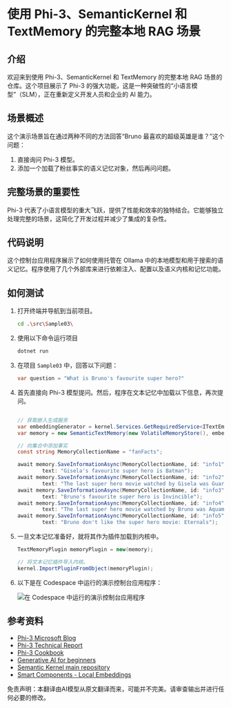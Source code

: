 # 使用 Phi-3、SemanticKernel 和 TextMemory 的完整本地 RAG 场景

## 介绍

欢迎来到使用 Phi-3、SemanticKernel 和 TextMemory 的完整本地 RAG 场景的仓库。这个项目展示了 Phi-3 的强大功能，这是一种突破性的“小语言模型”（SLM），正在重新定义开发人员和企业的 AI 能力。

## 场景概述

这个演示场景旨在通过两种不同的方法回答“Bruno 最喜欢的超级英雄是谁？”这个问题：

1. 直接询问 Phi-3 模型。
2. 添加一个加载了粉丝事实的语义记忆对象，然后再问问题。

## 完整场景的重要性

Phi-3 代表了小语言模型的重大飞跃，提供了性能和效率的独特结合。它能够独立处理完整的场景，这简化了开发过程并减少了集成的复杂性。

## 代码说明

这个控制台应用程序展示了如何使用托管在 Ollama 中的本地模型和用于搜索的语义记忆。程序使用了几个外部库来进行依赖注入、配置以及语义内核和记忆功能。

## 如何测试

1. 打开终端并导航到当前项目。

    ```bash
    cd .\src\Sample03\
    ```

1. 使用以下命令运行项目

    ```bash
    dotnet run
    ```

1. 在项目 `Sample03` 中，回答以下问题：

    ```csharp
    var question = "What is Bruno's favourite super hero?"
    ```

1. 首先直接向 Phi-3 模型提问。然后，程序在文本记忆中加载以下信息，再次提问。

    ```csharp

    // 获取嵌入生成服务
    var embeddingGenerator = kernel.Services.GetRequiredService<ITextEmbeddingGenerationService>();
    var memory = new SemanticTextMemory(new VolatileMemoryStore(), embeddingGenerator);    

    // 向集合中添加事实
    const string MemoryCollectionName = "fanFacts";
    
    await memory.SaveInformationAsync(MemoryCollectionName, id: "info1", 
            text: "Gisela's favourite super hero is Batman");
    await memory.SaveInformationAsync(MemoryCollectionName, id: "info2", 
            text: "The last super hero movie watched by Gisela was Guardians of the Galaxy Vol 3");
    await memory.SaveInformationAsync(MemoryCollectionName, id: "info3", 
            text: "Bruno's favourite super hero is Invincible");
    await memory.SaveInformationAsync(MemoryCollectionName, id: "info4", 
            text: "The last super hero movie watched by Bruno was Aquaman II");
    await memory.SaveInformationAsync(MemoryCollectionName, id: "info5", 
            text: "Bruno don't like the super hero movie: Eternals");    
    ```

1. 一旦文本记忆准备好，就将其作为插件加载到内核中。

    ```csharp
    TextMemoryPlugin memoryPlugin = new(memory);
    
    // 将文本记忆插件导入内核。
    kernel.ImportPluginFromObject(memoryPlugin);    
    ```

1. 以下是在 Codespace 中运行的演示控制台应用程序：

    ![在 Codespace 中运行的演示控制台应用程序](../../../../../../../md/07.Labs/CsharpOllamaCodeSpaces/src/Sample03/img/10RAGPhi3.gif)

## 参考资料

- [Phi-3 Microsoft Blog](https://aka.ms/phi3blog-april)
- [Phi-3 Technical Report](https://aka.ms/phi3-tech-report)
- [Phi-3 Cookbook](https://aka.ms/Phi-3CookBook)
- [Generative AI for beginners](https://github.com/microsoft/generative-ai-for-beginners)
- [Semantic Kernel main repository](https://github.com/microsoft/semantic-kernel)
- [Smart Components - Local Embeddings](https://github.com/dotnet-smartcomponents/smartcomponents/blob/main/docs/local-embeddings.md)

免责声明：本翻译由AI模型从原文翻译而来，可能并不完美。请审查输出并进行任何必要的修改。